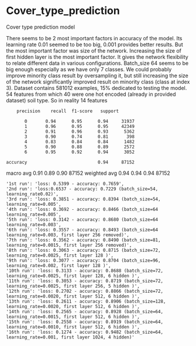 # Cover_type_prediction

Cover type prediction model

There seems to be 2 most important factors in accuracy of the model. Its learning rate 0.01 seemed to be too big, 0.001 provides better results. But the most important factor was size of the network. 
Increasing the size of first hidden layer is the most important factor. It gives the network flexibility to relate different data in various configurations. Batch_size 64 seems to be big enough especially as we have only 7 classes.
We could probably improve minority class result by oversampling it, but still increasing the size of the network significantly improved result on minority class (class at index 3). Dataset contains 581012 examples, 
15% dedicated to testing the model. 54 features from which 40 were one hot encoded (already in provided dataset) soil type. So in reality 14 features

  		precision    recall  f1-score   support

           0       0.94      0.95      0.94     31937
           1       0.96      0.95      0.95     42349
           2       0.91      0.96      0.93      5362
           3       0.90      0.74      0.81       398
           4       0.83      0.84      0.84      1482
           5       0.90      0.88      0.89      2572
           6       0.95      0.92      0.94      3052

    accuracy                           0.94     87152
   macro avg       0.91      0.89      0.90     87152
weighted avg       0.94      0.94      0.94     87152

    '1st run': 'loss: 0.5399 - accuracy: 0.7659',
    '2nd run': 'loss:0.6537 - accuracy: 0.7229 (batch_size=54, learning_rate0.02)',
    '3rd run': 'loss: 0.3851 - accuracy: 0.8394 (batch_size=54, learning_rate=0.005',
    '4th run': 'loss: 0.3692 - accuracy: 0.8466 (batch_size=64 learning_rate=0.005',
    '5th run': 'loss: 0.3142 - accuracy: 0.8680 (batch_size=64 learning_rate=0.003',
    '6th run': 'loss: 0.3557 - accuracy: 0.8493 (batch_size=64 learning_rate=0.003, first layer 256 removed)',
    '7th run': 'loss: 0.3562 - accuracy: 0.8490 (batch_size=81, learning_rate=0.0015, first layer 256 removed)',
    '8th run': 'loss: 0.3063 - accuracy: 0.8715 (batch_size=72, learning_rate=0.0025, first layer 128 )',
    '9th run': 'loss: 0.3077 - accuracy: 0.8704 (batch_size=96, learning_rate=0.002, first layer 128 )',
    '10th run': 'loss: 0.3133 - accuracy: 0.8688 (batch_size=72, learning_rate=0.0025, first layer 128, 6 hidden )',
    '11th run': 'loss: 0.3053 - accuracy: 0.8719 (batch_size=72, learning_rate=0.0025, first layer 256, 5 hidden )',
    '12th run': 'loss: 0.2702 - accuracy: 0.8866 (batch_size=72, learning_rate=0.0020, first layer 512, 6 hidden )',
    '13th run': 'loss: 0.2611 - accuracy: 0.8906 (batch_size=128, learning_rate=0.0020, first layer 512, 6 hidden )',
    '14th run': 'loss: 0.2565 - accuracy: 0.8928 (batch_size=64, learning_rate=0.0015, first layer 512, 6 hidden )',
    '15th run': 'loss: 0.2558 - accuracy: 0.8919 (batch_size=64, learning_rate=0.0010, first layer 512, 6 hidden )',
    '16th run': 'loss: 0.1274 - accuracy: 0.9482 (batch_size=64, learning_rate=0.001, first layer 1024, 4 hidden)'
